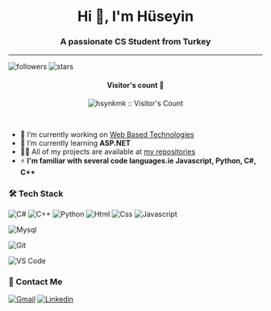 <h1 align="center">Hi 👋, I'm Hüseyin</h1>
<h3 align="center">A passionate CS Student from Turkey</h3>

---

![followers](https://img.shields.io/github/followers/hsynkmk?style=social)
![stars](https://img.shields.io/github/stars/hsynkmk?style=social)

<h4 align="center">Visitor's count 👀</h4>
<p align="center"><img src="https://profile-counter.glitch.me/{hsynkmk}/count.svg" alt="hsynkmk :: Visitor's Count" /></p>
<br/>


- 🔭 I’m currently working on [Web Based Technologies](https://github.com/hsynkmk/Web-Based-Technologies)
- 🌱 I’m currently learning **ASP.NET**
- 👨‍💻 All of my projects are available at [my repositories](https://github.com/hsynkmk?tab=repositories)
- ⚡ **I'm familiar with several code languages.ie Javascript, Python, C#, C++**

### 🛠 Tech Stack

![C#](http://img.shields.io/badge/-C_Sharp-white?style=flat-square&logo=csharp&logoColor=purple)
![C++](https://img.shields.io/badge/c++-%2300599C.svg?style=flat&logo=c%2B%2B&logoColor=white)
![Python](http://img.shields.io/badge/-Python-346e9e?style=flat-square&logo=python&logoColor=white)
![Html](http://img.shields.io/badge/-Html-e24c27?style=flat-square&logo=html5&logoColor=white)
![Css](http://img.shields.io/badge/-Css-2a65f1?style=flat-square&logo=css3&logoColor=white)
![Javascript](http://img.shields.io/badge/-Javascript-fcd400?style=flat-square&logo=javascript&logoColor=black)

<!--- ![Markdown](http://img.shields.io/badge/-Markdown-white?style=flat-square&logo=markdown&logoColor=black) -->

<!--- ![Java](http://img.shields.io/badge/-Java-e8892f?style=flat-square&logo=java&logoColor=white)-->


![Mysql](http://img.shields.io/badge/-Mysql-white?style=flat-square&logo=mysql)

![Git](http://img.shields.io/badge/-Git-white?style=flat-square&logo=git)

<!--- ![Eclipse](http://img.shields.io/badge/-Eclipse-41347e?style=flat-square&logo=eclipse&logoColor=white) -->
<!--- ![IntelliJ IDEA](http://img.shields.io/badge/-IntelliJ%20IDEA-black?style=flat-square&logo=intellijidea&logoColor=white) -->
![VS Code](http://img.shields.io/badge/-VS%20Code-black?style=flat-square&logo=visualstudiocode&logoColor=3aa7f2)


### 💬 Contact Me

[![Gmail](https://img.shields.io/badge/-Gmail-c14438?style=for-the-badge&logo=Gmail&logoColor=white)](mailto:huseyinkaymak99@gmail.com)
[![Linkedin](https://img.shields.io/badge/-Linkedin-c14438?style=for-the-badge&logo=Linkedin&logoColor=white)](https://www.linkedin.com/in/hsynkmk/)
